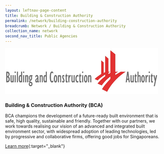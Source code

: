 ```yaml
---
layout: leftnav-page-content
title: Building & Construction Authority
permalink: /network/building-construction-authority
breadcrumb: Network / Building & Construction Authority
collection_name: network
second_nav_title: Public Agencies
---
```

<img src="/images/partners/BCALogoHorizontal.jpg" alt="1" style="width:500px;height:150px">

<h3>Building & Construction Authority (BCA)</h3>

BCA champions the development of a future-ready built environment that is safe, high quality, sustainable and friendly. Together with our partners, we work towards realising our vision of an advanced and integrated built environment sector, with widespread adoption of leading technologies, led by progressive and collaborative firms, offering good jobs for Singaporeans.

[Learn more](https://www1.bca.gov.sg){:target="_blank"}
